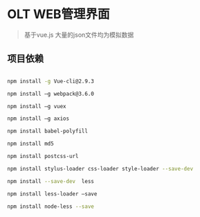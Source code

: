# OLT WEB管理界面

> 基于vue.js
> 大量的json文件均为模拟数据

## 项目依赖

``` bash

npm install -g Vue-cli@2.9.3

npm install –g webpack@3.6.0

npm install –g vuex

npm install –g axios

npm install babel-polyfill

npm install md5

npm install postcss-url	

npm install stylus-loader css-loader style-loader --save-dev

npm install --save-dev  less

npm install less-loader –save

npm install node-less --save

```


